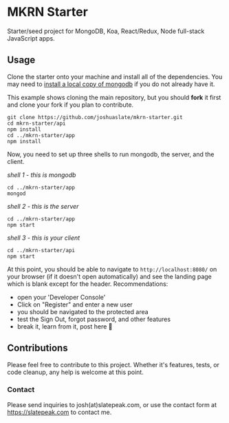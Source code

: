 # MKRN Starter
Starter/seed project for MongoDB, Koa, React/Redux, Node full-stack JavaScript apps.

## Usage
Clone the starter onto your machine and install all of the dependencies. You may need to [install a local copy of mongodb](https://docs.mongodb.com/manual/installation/) if you do not already have it.

This example shows cloning the main repository, but you should **fork** it first and clone your fork if you plan to contribute.

```
git clone https://github.com/joshuaslate/mkrn-starter.git
cd mkrn-starter/api
npm install
cd ../mkrn-starter/app
npm install
```
Now, you need to set up three shells to run mongodb, the server, and the client.

*shell 1 - this is mongodb*

```
cd ../mkrn-starter/app
mongod
```
*shell 2 - this is the server*

```
cd ../mkrn-starter/app
npm start
```
*shell 3 - this is your client*

```
cd ../mkrn-starter/api
npm start
```

At this point, you should be able to navigate to `http://localhost:8080/` on your browser (if it doesn't open automatically) and see the landing page which is blank except for the header. Recommendations:

- open your 'Developer Console'
- Click on "Register" and enter a new user
- you should be navigated to the protected area
- test the Sign Out, forgot password, and other features
- break it, learn from it, post here :green_heart:

## Contributions
Please feel free to contribute to this project. Whether it's features, tests, or code cleanup, any help is welcome at this point.

### Contact
Please send inquiries to josh(at)slatepeak.com, or use the contact form at https://slatepeak.com to contact me.
